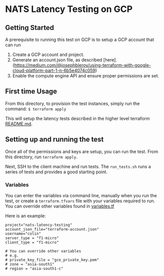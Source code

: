# NATS Latency Testing on GCP

## Getting Started

A prerequisite to running this test on GCP is to setup a GCP account that can run  

1. Create a GCP account and project.
2. Generate an account.json file, as described [here].(https://medium.com/@josephbleroy/using-terraform-with-google-cloud-platform-part-1-n-6b5e4074c059)
3. Enable the compute engine API and ensure proper permissions are set.

## First time Usage

From this directory, to provision the test instances, simply run the command:
`$ terraform apply`

This will setup the latency tests described in the higher level terraform [README.md](../readme.md).

## Setting up and running the test

Once all of the permissions and keys are setup, you can run the test.  From this
directory, run `terraform apply`.

Next, SSH to the client machine and run tests.  The `run_tests.sh` runs a series of tests and provides a good starting point.

### Variables

You can enter the variables via command line, manually when you run the test, or create a `terraform.tfvars` file with your variables required to run.   You can override other
variables found in [variables.tf](variables.tf)

Here is an example:

```text
project="nats-latency-testing"
account_json_file="terraform-account.json"
username="colin"
server_type = "f1-micro"
client_type = "f1-micro"

# You can override other variables
# e.g.
# private_key_file = "gce_private_key.pem"
# zone = "asia-south1"
# region = "asia-south1-c"
```